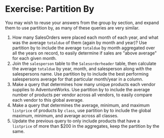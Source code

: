 # Exercise: Partition By

You may wish to reuse your answers from the group by section, and expand them to use partition by, as many of these queries are very similar.

1. How many SalesOrders were placed each month of each year, and what was the average `totaldue` of them (again by month and year)? Use partition by to include the average `totaldue` by month aggregated over all the years on record, to easily determine if sales are "above average" for each given month.
3. Join the `salesperson` table to the `Salesorderheader` table, then calculate the average `totaldue` by year, month, and salesperson along with the salespersons name. Use partition by to include the best performing salespersons average for that particular month/year in a column.
4. Make a query that determines how many unique products each vendor supplies to AdventureWorks. Use partition by to include the average number of products per vendor across all vendors, to easily compare each vendor to this global average.
6. Make a query that determines the average, minimum, and maximum `listprice` of products by `class`, use partition by to include the global maximum, minimum, and average across all classes. 
7. Update the previous query to only include products that have a `listprice` of more than $200 in the aggregates, keep the partition by the same.